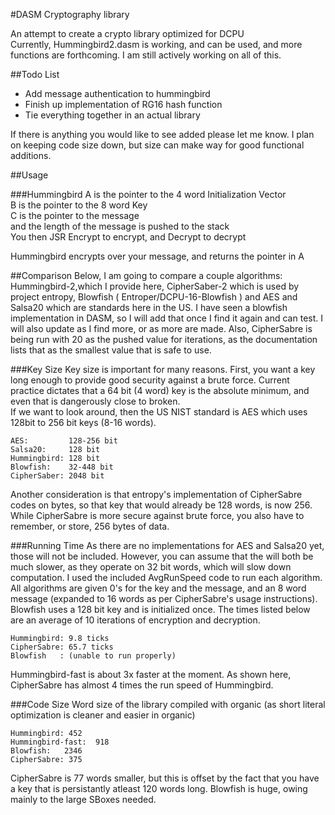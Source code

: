 #DASM Cryptography library

An attempt to create a crypto library optimized for DCPU  
Currently, Hummingbird2.dasm is working, and can be used, and more functions are 
forthcoming. I am still actively working on all of this.  

##Todo List
* Add message authentication to hummingbird
* Finish up implementation of RG16 hash function
* Tie everything together in an actual library

If there is anything you would like to see added please let me know.
I plan on keeping code size down, but size can make way for good functional 
additions.

##Usage

###Hummingbird
A is the pointer to the 4 word Initialization Vector  
B is the pointer to the 8 word Key  
C is the pointer to the message  
and the length of the message is pushed to the stack  
You then JSR Encrypt to encrypt, and Decrypt to decrypt

Hummingbird encrypts over your message, and returns the pointer in A  

##Comparison
Below, I am going to compare a couple algorithms: Hummingbird-2,which I provide
here, CipherSaber-2 which is used by project entropy, Blowfish ( Entroper/DCPU-16-Blowfish ) 
and AES and Salsa20 which are standards here in the US. I have seen a blowfish 
implementation in DASM, so I will add that once I find it again and can test. I 
will also update as I find more, or as more are made.
Also, CipherSabre is being run with 20 as the pushed value for iterations, as the 
documentation lists that as the smallest value that is safe to use.

###Key Size
Key size is important for many reasons. First, you want a key long enough to
provide good security against a brute force. Current practice dictates that a 64 bit
(4 word) key is the absolute minimum, and even that is dangerously close to broken.  
If we want to look around, then the US NIST standard is AES which uses 128bit to 256 
bit keys (8-16 words).  
```
AES:         128-256 bit  
Salsa20:     128 bit  
Hummingbird: 128 bit  
Blowfish:    32-448 bit  
CipherSaber: 2048 bit  
```
Another consideration is that entropy's implementation of CipherSabre codes on bytes, 
so that key that would already be 128 words, is now 256. While CipherSabre is more 
secure against brute force, you also have to remember, or store, 256 bytes of data.

###Running Time
As there are no implementations for AES and Salsa20 yet, those will not be included. 
However, you can assume that the will both be much slower, as they operate on 32 bit 
words, which will slow down computation.
I used the included AvgRunSpeed code to run each algorithm. All algorithms 
are given 0's for the key and the message, and an 8 word message (expanded to 16 words
as per CipherSabre's usage instructions). Blowfish uses a 128 bit key and is initialized once. 
The times listed below are an average of 10 iterations of encryption and decryption.  
```
Hummingbird: 9.8 ticks  
CipherSabre: 65.7 ticks  
Blowfish   : (unable to run properly)  
```
Hummingbird-fast is about 3x faster at the moment.
As shown here, CipherSabre has almost 4 times the run speed of Hummingbird.  

###Code Size
Word size of the library compiled with organic (as short literal optimization is cleaner
and easier in organic)
```
Hummingbird: 452
Hummingbird-fast:  918
Blowfish:   2346
CipherSabre: 375
```
CipherSabre is 77 words smaller, but this is offset by the fact that you have a key that
is persistantly atleast 120 words long. Blowfish is huge, owing mainly to the large SBoxes 
needed.